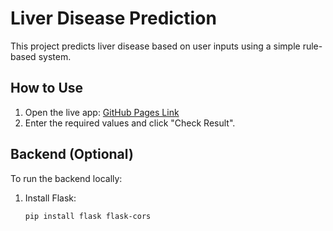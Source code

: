 # Liver Disease Prediction

This project predicts liver disease based on user inputs using a simple rule-based system.

## How to Use

1. Open the live app: [GitHub Pages Link](https://ron2227.github.io/Liverdiseaseprediction)
2. Enter the required values and click "Check Result".

## Backend (Optional)

To run the backend locally:
1. Install Flask:
   ```bash
   pip install flask flask-cors
